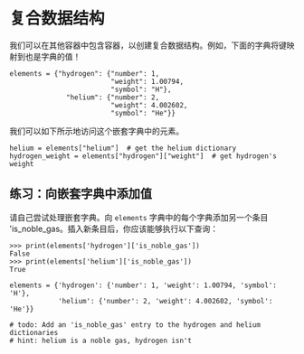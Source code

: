 # 复合数据结构

我们可以在其他容器中包含容器，以创建复合数据结构。例如，下面的字典将键映射到也是字典的值！

```
elements = {"hydrogen": {"number": 1,
                         "weight": 1.00794,
                         "symbol": "H"},
              "helium": {"number": 2,
                         "weight": 4.002602,
                         "symbol": "He"}}
```

我们可以如下所示地访问这个嵌套字典中的元素。

```
helium = elements["helium"]  # get the helium dictionary
hydrogen_weight = elements["hydrogen"]["weight"]  # get hydrogen's weight
```

## 练习：向嵌套字典中添加值

请自己尝试处理嵌套字典。向 `elements` 字典中的每个字典添加另一个条目 'is_noble_gas。插入新条目后，你应该能够执行以下查询：

```
>>> print(elements['hydrogen']['is_noble_gas'])
False
>>> print(elements['helium']['is_noble_gas'])
True
```



```
elements = {'hydrogen': {'number': 1, 'weight': 1.00794, 'symbol': 'H'},
            'helium': {'number': 2, 'weight': 4.002602, 'symbol': 'He'}}

# todo: Add an 'is_noble_gas' entry to the hydrogen and helium dictionaries
# hint: helium is a noble gas, hydrogen isn't
```

